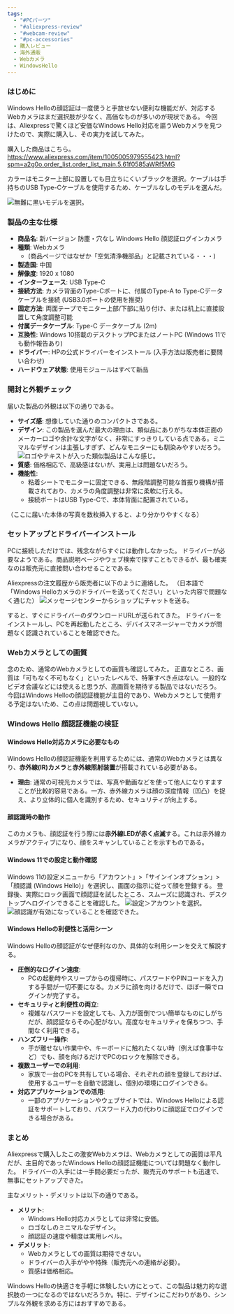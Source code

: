 ```yaml
---
tags:
  - "#PCパーツ"
  - "#aliexpress-review"
  - "#webcam-review"
  - "#pc-accessories"
  - 購入レビュー
  - 海外通販
  - Webカメラ
  - WindowsHello
---
```

### はじめに
Windows Helloの顔認証は一度使うと手放せない便利な機能だが、対応するWebカメラはまだ選択肢が少なく、高価なものが多いのが現状である。
今回は、Aliexpressで驚くほど安価なWindows Hello対応を謳うWebカメラを見つけたので、実際に購入し、その実力を試してみた。

購入した商品はこちら。
https://www.aliexpress.com/item/1005005979555423.html?spm=a2g0o.order_list.order_list_main.5.61f0585aWRf5MG

カラーはモニター上部に設置しても目立ちにくいブラックを選択。ケーブルは手持ちのUSB Type-Cケーブルを使用するため、ケーブルなしのモデルを選んだ。

![無難に黒いモデルを選択。](windowshello_05.png)

### 製品の主な仕様

*   **商品名**: 新バージョン 防塵・穴なし Windows Hello 顔認証ログインカメラ
*   **種類**: Webカメラ
    *   (商品ページではなぜか「空気清浄機部品」と記載されている・・・)
*   **製造国**: 中国
*   **解像度**: 1920 x 1080
*   **インターフェース**: USB Type-C
*   **接続方法**: カメラ背面のType-Cポートに、付属のType-A to Type-Cデータケーブルを接続 (USB3.0ポートの使用を推奨)
*   **固定方法**: 両面テープでモニター上部/下部に貼り付け、または机上に直接設置して角度調整可能
*   **付属データケーブル**: Type-C データケーブル (2m)
*   **互換性**: Windows 10搭載のデスクトップPCまたはノートPC (Windows 11でも動作報告あり)
*   **ドライバー**: HPの公式ドライバーをインストール (入手方法は販売者に要問い合わせ)
*   **ハードウェア状態**: 使用モジュールはすべて新品

### 開封と外観チェック
届いた製品の外観は以下の通りである。

-   **サイズ感**: 想像していた通りのコンパクトさである。
-   **デザイン**: この製品を選んだ最大の理由は、類似品にありがちな本体正面のメーカーロゴや余計な文字がなく、非常にすっきりしている点である。ミニマルなデザインは主張しすぎず、どんなモニターにも馴染みやすいだろう。
        ![ロゴやテキストが入った類似製品はこんな感じ。](windowshello_04.png)
-   **質感**: 価格相応で、高級感はないが、実用上は問題ないだろう。
-   **機能性**:
    -   粘着シートでモニターに固定できる、無段階調整可能な首振り機構が搭載されており、カメラの角度調整は非常に柔軟に行える。
    -   接続ポートはUSB Type-Cで、本体背面に配置されている。

（ここに届いた本体の写真を数枚挿入すると、より分かりやすくなる）

### セットアップとドライバーインストール
PCに接続しただけでは、残念ながらすぐには動作しなかった。
ドライバーが必要なようである。商品説明ページやウェブ検索で探すこともできるが、最も確実なのは販売元に直接問い合わせることである。

Aliexpressの注文履歴から販売者に以下のように連絡した。
（日本語で「Windows Helloカメラのドライバーを送ってください」といった内容で問題なく通じた）
![メッセージセンターからショップにチャットを送る。](windowshello_03.png)

すると、すぐにドライバーのダウンロードURLが送られてきた。
ドライバーをインストールし、PCを再起動したところ、デバイスマネージャーでカメラが問題なく認識されていることを確認できた。

### Webカメラとしての画質
念のため、通常のWebカメラとしての画質も確認してみた。
正直なところ、画質は「可もなく不可もなく」といったレベルで、特筆すべき点はない。一般的なビデオ会議などには使えると思うが、高画質を期待する製品ではないだろう。
今回はWindows Helloの顔認証機能が主目的であり、Webカメラとして使用する予定はないため、この点は問題視していない。

### Windows Hello 顔認証機能の検証

#### Windows Hello対応カメラに必要なもの
Windows Helloの顔認証機能を利用するためには、通常のWebカメラとは異なり、**赤外線(IR)カメラ**と**赤外線照射装置**が搭載されている必要がある。
-   **理由**: 通常の可視光カメラでは、写真や動画などを使って他人になりすますことが比較的容易である。一方、赤外線カメラは顔の深度情報（凹凸）を捉え、より立体的に個人を識別するため、セキュリティが向上する。

#### 顔認識時の動作
このカメラも、顔認証を行う際には**赤外線LEDが赤く点滅**する。これは赤外線カメラがアクティブになり、顔をスキャンしていることを示すものである。

#### Windows 11での設定と動作確認
Windows 11の設定メニューから「アカウント」>「サインインオプション」>「顔認識 (Windows Hello)」を選択し、画面の指示に従って顔を登録する。
登録後、実際にロック画面で顔認証を試したところ、スムーズに認識され、デスクトップへログインできることを確認した。
![設定＞アカウントを選択。](windowshello_01.png)
![顔認識が有効になっていることを確認できた。](windowshello_02.png)

#### Windows Helloの利便性と活用シーン
Windows Helloの顔認証がなぜ便利なのか、具体的な利用シーンを交えて解説する。

-   **圧倒的なログイン速度**:
    -   PCの起動時やスリープからの復帰時に、パスワードやPINコードを入力する手間が一切不要になる。カメラに顔を向けるだけで、ほぼ一瞬でログインが完了する。
-   **セキュリティと利便性の両立**:
    -   複雑なパスワードを設定しても、入力が面倒でつい簡単なものにしがちだが、顔認証ならその心配がない。高度なセキュリティを保ちつつ、手間なく利用できる。
-   **ハンズフリー操作**:
    -   手が離せない作業中や、キーボードに触れたくない時（例えば食事中など）でも、顔を向けるだけでPCのロックを解除できる。
-   **複数ユーザーでの利用**:
    -   家族で一台のPCを共有している場合、それぞれの顔を登録しておけば、使用するユーザーを自動で認識し、個別の環境にログインできる。
-   **対応アプリケーションでの活用**:
    -   一部のアプリケーションやウェブサイトでは、Windows Helloによる認証をサポートしており、パスワード入力の代わりに顔認証でログインできる場合がある。

### まとめ
Aliexpressで購入したこの激安Webカメラは、Webカメラとしての画質は平凡だが、主目的であったWindows Helloの顔認証機能については問題なく動作した。
ドライバーの入手には一手間必要だったが、販売元のサポートも迅速で、無事にセットアップできた。

主なメリット・デメリットは以下の通りである。
-   **メリット**:
    -   Windows Hello対応カメラとしては非常に安価。
    -   ロゴなしのミニマルなデザイン。
    -   顔認証の速度や精度は実用レベル。
-   **デメリット**:
    -   Webカメラとしての画質は期待できない。
    -   ドライバーの入手がやや特殊（販売元への連絡が必要）。
    -   質感は価格相応。

Windows Helloの快適さを手軽に体験したい方にとって、この製品は魅力的な選択肢の一つになるのではないだろうか。特に、デザインにこだわりがあり、シンプルな外観を求める方にはおすすめである。